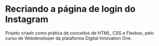 # Recriando a página de login do Instagram

Projeto criado como prática de conceitos de HTML, CSS e Flexbox, pelo curso de Webdeveloper da plataforma Digital Innovation One.







